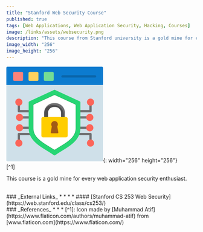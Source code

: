 ```yaml
---
title: "Stanford Web Security Course"
published: true
tags: [Web Applications, Web Application Security, Hacking, Courses]
image: /links/assets/websecurity.png
description: "This course from Stanford university is a gold mine for every web application security enthusiast."
image_width: "256"
image_height: "256"
---
```


![](/links/assets/websecurity.png){: width="256" height="256"}
<br>
[^1]

This course is a gold mine for every web application security enthusiast.

<br>
### _External Links_
* * *
* #### [Stanford CS 253 Web Security](https://web.stanford.edu/class/cs253/)

<br>
### _References_
* * *
[^1]: Icon made by [Muhammad Atif](https://www.flaticon.com/authors/muhammad-atif) from [www.flaticon.com](https://www.flaticon.com/)
